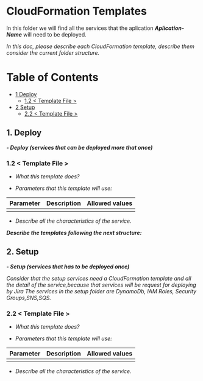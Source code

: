 # CloudFormation Templates
In this folder we will find all the services that the aplication ***Aplication-Name*** will need to be deployed.

*In this doc, please describe each CloudFormation template, describe them consider the current folder structure.*

# Table of Contents

* [1 Deploy](#1-Deploy)
  * [1.2 < Template File >](#12--template-file-)
* [2 Setup](#2-Setup)
  * [2.2 < Template File >](#22--template-file-)

## 1. Deploy

***- Deploy (services that can be deployed more that once)***

### 1.2 < Template File >
+ *What this template does?*

+ *Parameters that this template will use:*

|Parameter|Description|Allowed values|
|---------|-----------|--------------|
||||

+ *Describe all the characteristics of the service.*

***Describe the templates following the next structure:***

## 2. Setup

***- Setup (services that has to be deployed once)***

*Consider that the setup services need a CloudFormation template and all the detail of the service,because that services will be request for deploying by Jira*
*The services in the setup folder are DynamoDb, IAM Roles, Security Groups,SNS,SQS.*

### 2.2 < Template File >

+ *What this template does?*

+ *Parameters that this template will use:*

|Parameter|Description|Allowed values|
|---------|-----------|--------------|
||||

+ *Describe all the characteristics of the service.*
